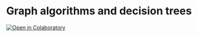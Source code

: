 # Graph algorithms and decision trees
[![Open in Colaboratory](https://colab.research.google.com/assets/colab-badge.svg)](https://colab.research.google.com/github/pmozil/discrete_lab_3/blob/main/report.ipynb)